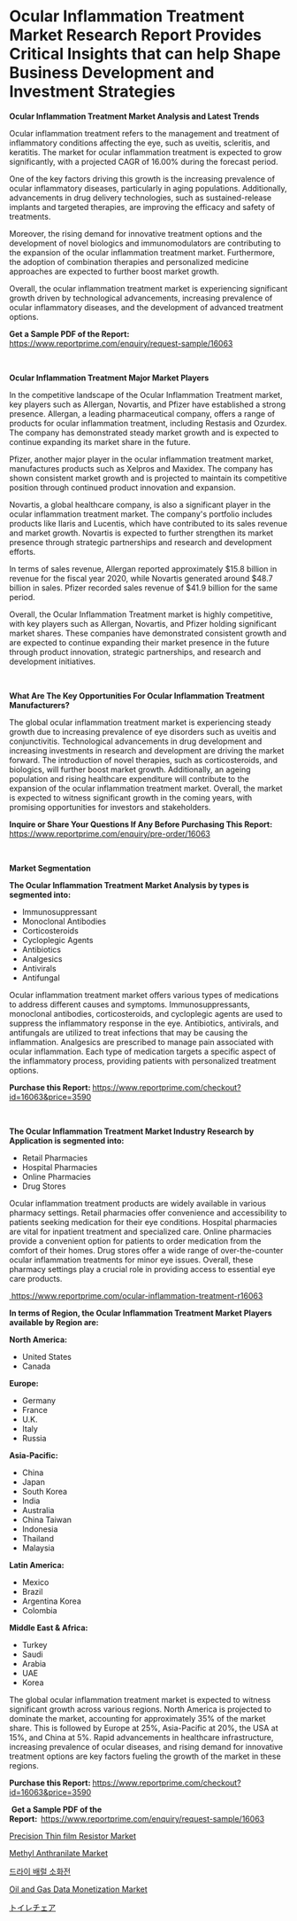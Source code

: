 <p><h1>Ocular Inflammation Treatment Market Research Report Provides Critical Insights that can help Shape Business Development and Investment Strategies</h1></p><p><strong>Ocular Inflammation Treatment Market Analysis and Latest Trends</strong></p>
<p><p>Ocular inflammation treatment refers to the management and treatment of inflammatory conditions affecting the eye, such as uveitis, scleritis, and keratitis. The market for ocular inflammation treatment is expected to grow significantly, with a projected CAGR of 16.00% during the forecast period.</p><p>One of the key factors driving this growth is the increasing prevalence of ocular inflammatory diseases, particularly in aging populations. Additionally, advancements in drug delivery technologies, such as sustained-release implants and targeted therapies, are improving the efficacy and safety of treatments.</p><p>Moreover, the rising demand for innovative treatment options and the development of novel biologics and immunomodulators are contributing to the expansion of the ocular inflammation treatment market. Furthermore, the adoption of combination therapies and personalized medicine approaches are expected to further boost market growth.</p><p>Overall, the ocular inflammation treatment market is experiencing significant growth driven by technological advancements, increasing prevalence of ocular inflammatory diseases, and the development of advanced treatment options.</p></p>
<p><strong>Get a Sample PDF of the Report:&nbsp;</strong> <a href="https://www.reportprime.com/enquiry/request-sample/16063">https://www.reportprime.com/enquiry/request-sample/16063</a></p>
<p>&nbsp;</p>
<p><strong>Ocular Inflammation Treatment Major Market Players</strong></p>
<p><p>In the competitive landscape of the Ocular Inflammation Treatment market, key players such as Allergan, Novartis, and Pfizer have established a strong presence. Allergan, a leading pharmaceutical company, offers a range of products for ocular inflammation treatment, including Restasis and Ozurdex. The company has demonstrated steady market growth and is expected to continue expanding its market share in the future.</p><p>Pfizer, another major player in the ocular inflammation treatment market, manufactures products such as Xelpros and Maxidex. The company has shown consistent market growth and is projected to maintain its competitive position through continued product innovation and expansion.</p><p>Novartis, a global healthcare company, is also a significant player in the ocular inflammation treatment market. The company's portfolio includes products like Ilaris and Lucentis, which have contributed to its sales revenue and market growth. Novartis is expected to further strengthen its market presence through strategic partnerships and research and development efforts.</p><p>In terms of sales revenue, Allergan reported approximately $15.8 billion in revenue for the fiscal year 2020, while Novartis generated around $48.7 billion in sales. Pfizer recorded sales revenue of $41.9 billion for the same period.</p><p>Overall, the Ocular Inflammation Treatment market is highly competitive, with key players such as Allergan, Novartis, and Pfizer holding significant market shares. These companies have demonstrated consistent growth and are expected to continue expanding their market presence in the future through product innovation, strategic partnerships, and research and development initiatives.</p></p>
<p>&nbsp;</p>
<p><strong>What Are The Key Opportunities For Ocular Inflammation Treatment Manufacturers?</strong></p>
<p><p>The global ocular inflammation treatment market is experiencing steady growth due to increasing prevalence of eye disorders such as uveitis and conjunctivitis. Technological advancements in drug development and increasing investments in research and development are driving the market forward. The introduction of novel therapies, such as corticosteroids, and biologics, will further boost market growth. Additionally, an ageing population and rising healthcare expenditure will contribute to the expansion of the ocular inflammation treatment market. Overall, the market is expected to witness significant growth in the coming years, with promising opportunities for investors and stakeholders.</p></p>
<p><strong>Inquire or Share Your Questions If Any Before Purchasing This Report:</strong> <a href="https://www.reportprime.com/enquiry/pre-order/16063">https://www.reportprime.com/enquiry/pre-order/16063</a></p>
<p>&nbsp;</p>
<p><strong>Market Segmentation</strong></p>
<p><strong>The Ocular Inflammation Treatment Market Analysis by types is segmented into:</strong></p>
<p><ul><li>Immunosuppressant</li><li>Monoclonal Antibodies</li><li>Corticosteroids</li><li>Cycloplegic Agents</li><li>Antibiotics</li><li>Analgesics</li><li>Antivirals</li><li>Antifungal</li></ul></p>
<p><p>Ocular inflammation treatment market offers various types of medications to address different causes and symptoms. Immunosuppressants, monoclonal antibodies, corticosteroids, and cycloplegic agents are used to suppress the inflammatory response in the eye. Antibiotics, antivirals, and antifungals are utilized to treat infections that may be causing the inflammation. Analgesics are prescribed to manage pain associated with ocular inflammation. Each type of medication targets a specific aspect of the inflammatory process, providing patients with personalized treatment options.</p></p>
<p><strong>Purchase this Report:&nbsp;</strong><a href="https://www.reportprime.com/checkout?id=16063&price=3590">https://www.reportprime.com/checkout?id=16063&price=3590</a></p>
<p>&nbsp;</p>
<p><strong>The Ocular Inflammation Treatment Market Industry Research by Application is segmented into:</strong></p>
<p><ul><li>Retail Pharmacies</li><li>Hospital Pharmacies</li><li>Online Pharmacies</li><li>Drug Stores</li></ul></p>
<p><p>Ocular inflammation treatment products are widely available in various pharmacy settings. Retail pharmacies offer convenience and accessibility to patients seeking medication for their eye conditions. Hospital pharmacies are vital for inpatient treatment and specialized care. Online pharmacies provide a convenient option for patients to order medication from the comfort of their homes. Drug stores offer a wide range of over-the-counter ocular inflammation treatments for minor eye issues. Overall, these pharmacy settings play a crucial role in providing access to essential eye care products.</p></p>
<p><a href="https://www.reportprime.com/ocular-inflammation-treatment-r16063">&nbsp;https://www.reportprime.com/ocular-inflammation-treatment-r16063</a></p>
<p><strong>In terms of Region, the Ocular Inflammation Treatment Market Players available by Region are:</strong></p>
<p>
    <p> <strong> North America: </strong>
        <ul>
            <li>United States</li>
            <li>Canada</li>
        </ul>
        </p> 
    <p> <strong> Europe: </strong>
        <ul>
            <li>Germany</li>
            <li>France</li>
            <li>U.K.</li>
            <li>Italy</li>
            <li>Russia</li>
        </ul>
        </p> 
    <p> <strong> Asia-Pacific: </strong>
        <ul>
            <li>China</li>
            <li>Japan</li>
            <li>South Korea</li>
            <li>India</li>
            <li>Australia</li>
            <li>China Taiwan</li>
            <li>Indonesia</li>
            <li>Thailand</li>
            <li>Malaysia</li>
        </ul>
        </p> 
    <p> <strong> Latin America: </strong>
        <ul>
            <li>Mexico</li>
            <li>Brazil</li>
            <li>Argentina Korea</li>
            <li>Colombia</li>
        </ul>
        </p> 
    <p> <strong> Middle East & Africa: </strong>
        <ul>
            <li>Turkey</li>
            <li>Saudi</li>
            <li>Arabia</li>
            <li>UAE</li>
            <li>Korea</li>
        </ul>
    </p>
    </p>
<p><p>The global ocular inflammation treatment market is expected to witness significant growth across various regions. North America is projected to dominate the market, accounting for approximately 35% of the market share. This is followed by Europe at 25%, Asia-Pacific at 20%, the USA at 15%, and China at 5%. Rapid advancements in healthcare infrastructure, increasing prevalence of ocular diseases, and rising demand for innovative treatment options are key factors fueling the growth of the market in these regions.</p></p>
<p><strong>Purchase this Report: </strong><a href="https://www.reportprime.com/checkout?id=16063&price=3590">https://www.reportprime.com/checkout?id=16063&price=3590</a></p>
<p>&nbsp;<strong>Get a Sample PDF of the Report:&nbsp;&nbsp;</strong><a href="https://www.reportprime.com/enquiry/request-sample/16063">https://www.reportprime.com/enquiry/request-sample/16063</a></p>
<p><strong></strong></p>
<p><p><a href="https://fearless-okapi-6c8.notion.site/Precision-Thin-film-Resistor-Market-Size-Market-Outlook-and-Market-Forecast-2024-to-2031-d000f800091d4071b4895f4d012a256a">Precision Thin film Resistor Market</a></p><p><a href="https://issuu.com/reportprime-2/docs/methyl-anthranilate-market-size-2030.pptx">Methyl Anthranilate Market</a></p><p><a href="https://medium.com/@bustersipes981/%EA%B1%B4%EC%A1%B0%ED%95%9C-%EB%B0%B0%EB%9F%B4-%ED%95%98%EC%9D%B4%EB%93%9C%EB%9E%80%ED%8A%B8-%EC%8B%9C%EC%9E%A5-%EB%B3%B4%EA%B3%A0%EC%84%9C%EB%8A%94-%EC%9D%B4-%EC%8B%9C%EC%9E%A5%EC%9D%98-%EC%B5%9C%EC%8B%A0-%ED%8A%B8%EB%A0%8C%EB%93%9C%EC%99%80-%EC%84%B1%EC%9E%A5-%EA%B8%B0%ED%9A%8C%EB%A5%BC-%EB%B3%B4%EC%97%AC%EC%A4%8D%EB%8B%88%EB%8B%A4-fb804506095b">드라이 배럴 소화전</a></p><p><a href="https://github.com/wusalecollins540tpqoz/Market-Research-Report-List-2/blob/main/oil-and-gas-data-monetization-market.md">Oil and Gas Data Monetization Market</a></p><p><a href="https://medium.com/@vanessa.grant665567/%E3%82%B3%E3%83%A2%E3%83%BC%E3%83%89%E3%83%81%E3%82%A7%E3%82%A2%E5%B8%82%E5%A0%B4%E8%AA%BF%E6%9F%BB%E3%83%AC%E3%83%9D%E3%83%BC%E3%83%88-%E3%81%9D%E3%81%AE%E6%AD%B4%E5%8F%B2%E3%81%A82031%E5%B9%B4%E3%81%BE%E3%81%A7%E3%81%AE%E4%BA%88%E6%B8%AC-6d118a69b6d0">トイレチェア</a></p></p>